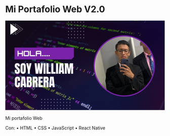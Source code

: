 # Mi Portafolio Web V2.0

![Yo](Yo.png)

Mi portafolio Web 

Con: 
• HTML
• CSS
• JavaScript
• React Native
